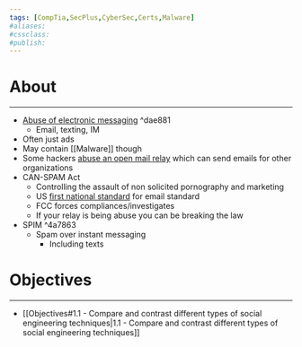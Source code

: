 ```yaml
---
tags: [CompTia,SecPlus,CyberSec,Certs,Malware]
#aliases:
#cssclass:
#publish:
---
```


# About
---
- <u>Abuse of electronic messaging</u> ^dae881
	- Email, texting, IM
- Often just ads
- May contain [[Malware]] though
- Some hackers <u>abuse an open mail relay</u> which can send emails for other organizations
- CAN-SPAM Act
	- Controlling the assault of non solicited pornography and marketing
	- US <u>first national standard</u> for email standard
	- FCC forces compliances/investigates
	- If your relay is being abuse you can be breaking the law
- SPIM ^4a7863
	- Spam over instant messaging
		- Including texts

# Objectives
---
- [[Objectives#1.1 - Compare and contrast different types of social engineering techniques|1.1 - Compare and contrast different types of social engineering techniques]]